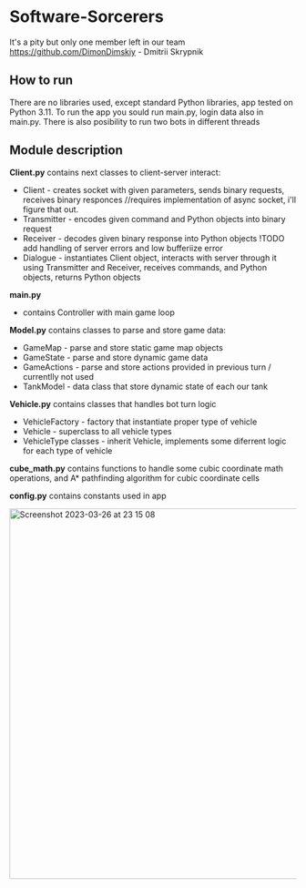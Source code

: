 # Software-Sorcerers
It's a pity but only one member left in our team
https://github.com/DimonDimskiy - Dmitrii Skrypnik
## How to run
There are no libraries used, except standard Python libraries, app tested on Python 3.11.
To run the app you sould run main.py, login data also in main.py. There is also posibility to run two bots in different threads
## Module description
**Client.py** contains next classes to client-server interact:
- Client - creates socket with given parameters, sends binary requests, receives binary responces //requires implementation of async socket, i'll figure that out.
- Transmitter - encodes given command and Python objects into binary request
- Receiver - decodes given binary response into Python objects !TODO add handling of server errors and low bufferiize error
- Dialogue - instantiates Client object, interacts with server through it using Transmitter and Receiver, receives commands, and Python objects, returns Python objects

**main.py** 
- contains Controller with main game loop

**Model.py** contains classes to parse and store game data:
- GameMap - parse and store static game map objects
- GameState - parse and store dynamic game data
- GameActions - parse and store actions provided in previous turn / currentlly not used
- TankModel - data class that store dynamic state of each our tank

**Vehicle.py** contains classes that handles bot turn logic
- VehicleFactory - factory that instantiate proper type of vehicle
- Vehicle  - superclass to all vehicle types
- VehicleType classes - inherit Vehicle, implements some diferrent logic for each type of vehicle

**cube_math.py** contains functions to handle some cubic coordinate math operations, and A* pathfinding algorithm for cubic coordinate cells

**config.py** contains constants used in app


<img width="651" alt="Screenshot 2023-03-26 at 23 15 08" src="https://user-images.githubusercontent.com/99563071/227805024-7e97d813-d841-4a15-a668-1431fb8b9cb8.png">
